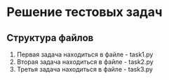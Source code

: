 # Решение тестовых задач

## Структура файлов
1. Первая задача находиться в файле - task1.py
2. Вторая задача находиться в файле - task2.py
3. Третья задача находиться в файле - task3.py
 
